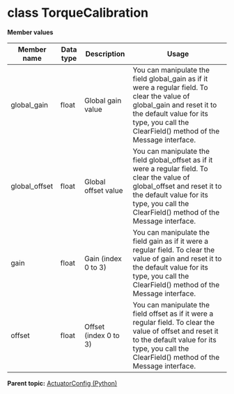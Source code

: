 # class TorqueCalibration

 **Member values** 

|Member name|Data type|Description|Usage|
|-----------|---------|-----------|-----|
|global\_gain|float|Global gain value|You can manipulate the field global\_gain as if it were a regular field. To clear the value of global\_gain and reset it to the default value for its type, you call the ClearField\(\) method of the Message interface.|
|global\_offset|float|Global offset value|You can manipulate the field global\_offset as if it were a regular field. To clear the value of global\_offset and reset it to the default value for its type, you call the ClearField\(\) method of the Message interface.|
|gain|float|Gain \(index 0 to 3\)|You can manipulate the field gain as if it were a regular field. To clear the value of gain and reset it to the default value for its type, you call the ClearField\(\) method of the Message interface.|
|offset|float|Offset \(index 0 to 3\)|You can manipulate the field offset as if it were a regular field. To clear the value of offset and reset it to the default value for its type, you call the ClearField\(\) method of the Message interface.|

**Parent topic:** [ActuatorConfig \(Python\)](../../summary_pages/ActuatorConfig.md)

